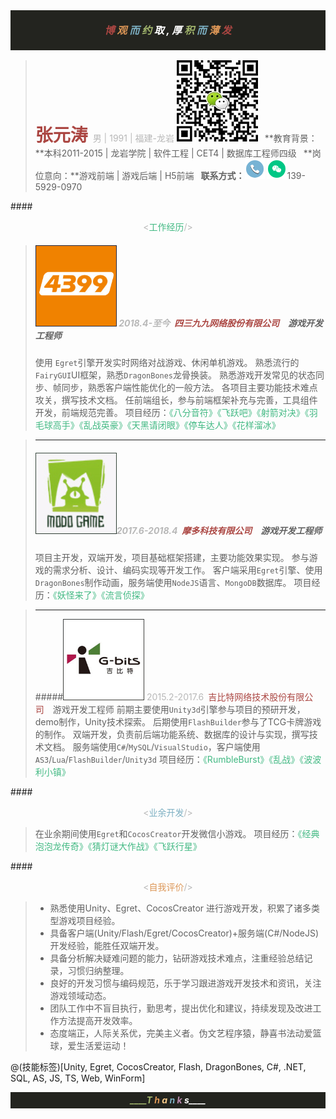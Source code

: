 <p style="background-color:#23241F; width:100%; height:64px;line-height:64px;text-align:center;font-size:16px">
<strong>
<i>
<span style="color:#ab4642">博</span>
<span style="color:#dc9656">观</span>
<span style="color:#7cafc2">而</span>
<span style="color:#a1b56c">约</span>
<span style="color:#ffffff">取</span>
<span style="color:#ffffff">,</span>
<span style="color:#ffffff">厚</span>
<span style="color:#a1b56c">积</span>
<span style="color:#7cafc2">而</span>
<span style="color:#dc9656">薄</span>
<span style="color:#ab4642">发</span>
</i>
</strong>
</p>

><span style="font-size:28px;color:#ab4642;">**张元涛**&nbsp;<span style="color:#b8b8b8;font-size:14px;">男 | 1991 | 福建-龙岩</span></span>
>![Alt text|right|70*70](assets/code.jpg)
>&ensp;**教育背景：**本科2011-2015 | 龙岩学院 | 软件工程 | CET4 | 数据库工程师四级
>&ensp;**岗位意向：**游戏前端 | 游戏后端 | H5前端
>&ensp;**联系方式：**![手机|20*20](assets/电话2.png) ![微信|20*20](assets/微信1.png)139-5929-0970

####<center><span style="color:#b8b8b8"><<span style="color:#42B983">工作经历</span>/></span></center></center>

>##### ![Alt text|right|70*70](assets/4399.png) <span style="color:#b8b8b8">2018.4-至今</span>&ensp;<span style="color:#ab4642">四三九九网络股份有限公司</span>&ensp;&ensp;游戏开发工程师
>使用 `Egret`引擎开发实时网络对战游戏、休闲单机游戏。
>熟悉流行的`FairyGUI`UI框架，熟悉`DragonBones`龙骨换装。
>熟悉游戏开发常见的状态同步、帧同步，熟悉客户端性能优化的一般方法。
>各项目主要功能技术难点攻关，撰写技术文档。
>任前端组长，参与前端框架补充与完善，工具组件开发，前端规范完善。
>项目经历：<span style="color:#42B983">《八分音符》《飞跃吧》《射箭对决》《羽毛球高手》《乱战英豪》《天黑请闭眼》《停车达人》《花样溜冰》

>---
>##### ![Alt text|right|70*70](assets/modo.png)<span style="color:#b8b8b8">2017.6-2018.4</span>&ensp;<span style="color:#ab4642">摩多科技有限公司</span>&ensp;&ensp;游戏开发工程师
>项目主开发，双端开发，项目基础框架搭建，主要功能效果实现。
>参与游戏的需求分析、设计、编码实现等开发工作。
>客户端采用`Egret`引擎、使用`DragonBones`制作动画，服务端使用`NodeJS`语言、`MongoDB`数据库。
>项目经历：<span style="color:#42B983">《妖怪来了》《流言侦探》</span>

>---
>#####![Alt text|right|70*70](assets/gbits.png) <span style="color:#b8b8b8">2015.2-2017.6</span>&ensp;<span style="color:#ab4642">吉比特网络技术股份有限公司</span>&ensp;&ensp;游戏开发工程师
>前期主要使用`Unity3d`引擎参与项目的预研开发，demo制作，Unity技术探索。
>后期使用`FlashBuilder`参与了TCG卡牌游戏的制作。
>双端开发，负责前后端功能系统、数据库的设计与实现，撰写技术文档。
>服务端使用`C#`/`MySQL`/`VisualStudio`，客户端使用`AS3`/`Lua`/`FlashBuilder`/`Unity3d`
>项目经历：<span style="color:#42B983">《RumbleBurst》《乱战》《波波利小镇》</span>

####<center><span style="color:#b8b8b8"><<span style="color:#7cafc2">业余开发</span>/></span></center></center>

>在业余期间使用`Egret`和`CocosCreator`开发微信小游戏。
>项目经历：<span style="color:#42B983">《经典泡泡龙传奇》《猜灯谜大作战》《飞跃行星》</span>

####<center><span style="color:#b8b8b8"><<span style="color:#dc9656">自我评价</span>/></span></center></center>
>+ 熟悉使用Unity、Egret、CocosCreator 进行游戏开发，积累了诸多类型游戏项目经验。
>+ 具备客户端(Unity/Flash/Egret/CocosCreator)+服务端(C#/NodeJS)开发经验，能胜任双端开发。
>+ 具备分析解决疑难问题的能力，钻研游戏技术难点，注重经验总结记录，习惯归纳整理。
>+ 良好的开发习惯与编码规范，乐于学习跟进游戏开发技术和资讯，关注游戏领域动态。
>+ 团队工作中不盲目执行，勤思考，提出优化和建议，持续发现及改进工作方法提高开发效率。
>+ 态度端正，人际关系优，完美主义者。伪文艺程序猿，静喜书法动爱篮球，爱生活爱运动！


@(技能标签)[Unity, Egret, CocosCreator, Flash, DragonBones, C#, .NET, SQL, AS, JS, TS, Web, WinForm]

<p style="background-color:#23241F; width:100%; height:26px;line-height:26px;text-align:center;font-size:14px">
<strong><i>
<span style="color:#a1b56c">____T</span>
<span style="color:#dc9656">h</span>
<span style="color:#f7ca88">a</span>
<span style="color:#7cafc2">n</span>
<span style="color:#ba8baf">k</span>
<span style="color:#ffffff">s____</span>
</i></strong>
</p>